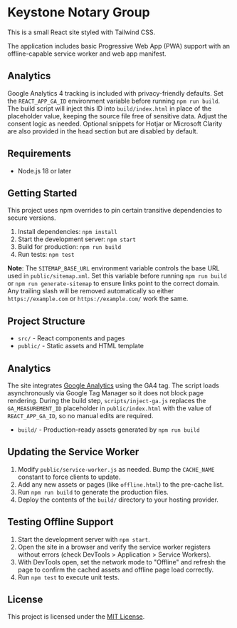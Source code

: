 # Keystone Notary Group

This is a small React site styled with Tailwind CSS.

The application includes basic Progressive Web App (PWA) support with an
offline-capable service worker and web app manifest.

## Analytics

Google Analytics 4 tracking is included with privacy-friendly defaults. Set the
`REACT_APP_GA_ID` environment variable before running `npm run build`. The build
script will inject this ID into `build/index.html` in place of the placeholder
value, keeping the source file free of sensitive data. Adjust the consent logic
as needed.
Optional snippets for Hotjar or Microsoft Clarity are also provided in the head
section but are disabled by default.

## Requirements

- Node.js 18 or later

## Getting Started

This project uses npm overrides to pin certain transitive dependencies to secure versions.

1. Install dependencies: `npm install`
2. Start the development server: `npm start`
3. Build for production: `npm run build`
4. Run tests: `npm test`

**Note**: The `SITEMAP_BASE_URL` environment variable controls the base URL
used in `public/sitemap.xml`. Set this variable before running
`npm run build` or `npm run generate-sitemap` to ensure links point to the
correct domain. Any trailing slash will be removed automatically so either
`https://example.com` or `https://example.com/` work the same.

## Project Structure

- `src/` - React components and pages
- `public/` - Static assets and HTML template

## Analytics

The site integrates [Google Analytics](https://analytics.google.com/) using the
GA4 tag. The script loads asynchronously via Google Tag Manager so it does not
block page rendering. During the build step, `scripts/inject-ga.js` replaces the
`GA_MEASUREMENT_ID` placeholder in `public/index.html` with the value of
`REACT_APP_GA_ID`, so no manual edits are required.

- `build/` - Production-ready assets generated by `npm run build`

## Updating the Service Worker

1. Modify `public/service-worker.js` as needed. Bump the `CACHE_NAME` constant to force clients to update.
2. Add any new assets or pages (like `offline.html`) to the pre-cache list.
3. Run `npm run build` to generate the production files.
4. Deploy the contents of the `build/` directory to your hosting provider.

## Testing Offline Support

1. Start the development server with `npm start`.
2. Open the site in a browser and verify the service worker registers without errors (check DevTools > Application > Service Workers).
3. With DevTools open, set the network mode to "Offline" and refresh the page to confirm the cached assets and offline page load correctly.
4. Run `npm test` to execute unit tests.

## License

This project is licensed under the [MIT License](LICENSE).


